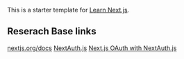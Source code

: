 This is a starter template for [Learn Next.js](https://nextjs.org/learn).


## Reserach Base links

[nextjs.org/docs](https://nextjs.org/docs)
[NextAuth.js](https://next-auth.js.org/)
[Next.js OAuth with NextAuth.js](https://medium.com/technest/next-js-oauth-with-nextauth-js-53a9f2b9994f)